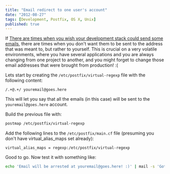 ```yaml
---
title: "Email redirect to one user's account"
date: "2012-08-27"
tags: [Development, Postfix, OS X, Unix]
published: true
---
```


If [There are times when you wish your development stack could send some emails](/email-relay-configuration-your-mac-os-x), there are times when you don't want them to be sent to the address that was meant to, but rather to yourself. This is crucial on a very volatile environments, where you have several applications and you are always changing from one project to another, and you might forget to change those email addresses that were brought from production! :(

Lets start by creating the `/etc/postfix/virtual-regexp` file with the following content:

```
/.+@.+/ youremail@goes.here
```

This will let you say that all the emails (in this case) will be sent to the `youremail@goes.here` account.

Build the previous file with:

```bash
postmap /etc/postfix/virtual-regexp
```

Add the following lines to the `/etc/postfix/main.cf` file (presuming you don't have virtual_alias_maps set already):

```
virtual_alias_maps = regexp:/etc/postfix/virtual-regexp
```

Good to go. Now test it with something like:

```bash
echo 'Email will be arrested at youremail@goes.here! :)' | mail -s 'Got it!' <test@example.com>
```
